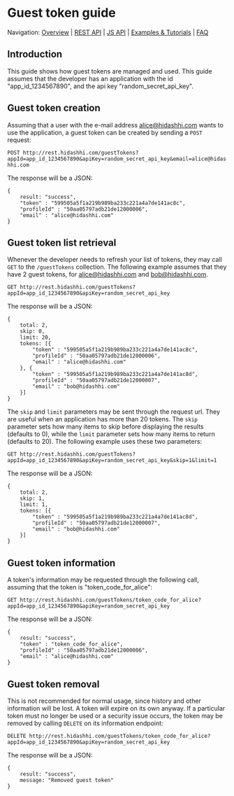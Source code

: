 # Guest token guide

Navigation: [Overview](../overview.md) | [REST API](../rest.md) | [JS API](../js.md) | [Examples & Tutorials](../samples_and_how_tos.md) | [FAQ](../faq.md)

## Introduction
This guide shows how guest tokens are managed and used. This guide assumes that the developer has an application with the id "app_id_1234567890", and the api key "random_secret_api_key".

## Guest token creation

Assuming that a user with the e-mail address alice@hidashhi.com wants to use the application, a guest token can be created by sending a `POST` request:

`POST http://rest.hidashhi.com/guestTokens?appId=app_id_1234567890&apiKey=random_secret_api_key&email=alice@hidashhi.com`

The response will be a JSON:

    {
        result: "success",
        "token" : "599505a5f1a219b989ba233c221a4a7de141ac8c",
        "profileId" : "50aa05797adb21de12000006",
        "email" : "alice@hidashhi.com"
    }

## Guest token list retrieval

Whenever the developer needs to refresh your list of tokens, they may call `GET` to the `/guestTokens` collection. The following example assumes that they have 2 guest tokens, for alice@hidashhi.com and bob@hidashhi.com.

`GET http://rest.hidashhi.com/guestTokens?appId=app_id_1234567890&apiKey=random_secret_api_key`

The response will be a JSON:

    {
        total: 2,
        skip: 0,
        limit: 20,
        tokens: [{
            "token" : "599505a5f1a219b989ba233c221a4a7de141ac8c",
            "profileId" : "50aa05797adb21de12000006",
            "email" : "alice@hidashhi.com"
        }, {
            "token" : "599505a5f1a219b989ba233c221a4a7de141ac8d",
            "profileId" : "50aa05797adb21de12000007",
            "email" : "bob@hidashhi.com"
        }]
    }

The `skip` and `limit` parameters may be sent through the request url. They are useful when an application has more than 20 tokens. The `skip` parameter sets how many items to skip before displaying the results (defaults to 0), while the `limit` parameter sets how many items to return (defaults to 20). The following example uses these two parameters:

`GET http://rest.hidashhi.com/guestTokens?appId=app_id_1234567890&apiKey=random_secret_api_key&skip=1&limit=1`

The response will be a JSON:

    {
        total: 2,
        skip: 1,
        limit: 1,
        tokens: [{
            "token" : "599505a5f1a219b989ba233c221a4a7de141ac8d",
            "profileId" : "50aa05797adb21de12000007",
            "email" : "bob@hidashhi.com"
        }]
    }

## Guest token information

A token's information may be requested through the following call, assuming that the token is "token_code_for_alice":

`GET http://rest.hidashhi.com/guestTokens/token_code_for_alice?appId=app_id_1234567890&apiKey=random_secret_api_key`

The response will be a JSON:

    {
        result: "success",
        "token" : "token_code_for_alice",
        "profileId" : "50aa05797adb21de12000006",
        "email" : "alice@hidashhi.com"
    }

## Guest token removal

This is not recommended for normal usage, since history and other information will be lost. A token will expire on its own anyway. If a particular token must no longer be used or a security issue occurs, the token may be removed by calling `DELETE` on its information endpoint:

`DELETE http://rest.hidashhi.com/guestTokens/token_code_for_alice?appId=app_id_1234567890&apiKey=random_secret_api_key`

The response will be a JSON:

    {
        result: "success",
        message: "Removed guest token"
    }
